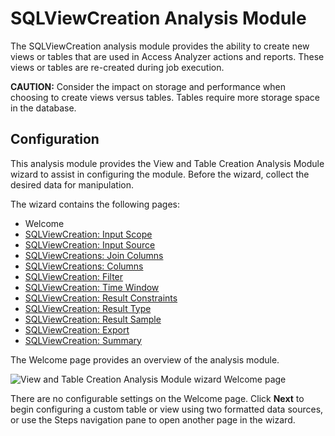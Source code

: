 # SQLViewCreation Analysis Module

The SQLViewCreation analysis module provides the ability to create new views or tables that are used
in Access Analyzer actions and reports. These views or tables are re-created during job execution.

**CAUTION:** Consider the impact on storage and performance when choosing to create views versus
tables. Tables require more storage space in the database.

## Configuration

This analysis module provides the View and Table Creation Analysis Module wizard to assist in
configuring the module. Before the wizard, collect the desired data for manipulation.

The wizard contains the following pages:

- Welcome
- [SQLViewCreation: Input Scope](/docs/accessanalyzer/12.0/administration/analysis/sqlviewcreation/inputscope.md)
- [SQLViewCreation: Input Source](/docs/accessanalyzer/12.0/administration/analysis/sqlviewcreation/input.md)
- [SQLViewCreations: Join Columns](/docs/accessanalyzer/12.0/administration/analysis/sqlviewcreation/joincolumns.md)
- [SQLViewCreations: Columns](/docs/accessanalyzer/12.0/administration/analysis/sqlviewcreation/columns.md)
- [SQLViewCreation: Filter](/docs/accessanalyzer/12.0/administration/analysis/sqlviewcreation/filter.md)
- [SQLViewCreation: Time Window](/docs/accessanalyzer/12.0/administration/analysis/sqlviewcreation/timewindow.md)
- [SQLViewCreation: Result Constraints](/docs/accessanalyzer/12.0/administration/analysis/sqlviewcreation/resultconstraints.md)
- [SQLViewCreation: Result Type](/docs/accessanalyzer/12.0/administration/analysis/sqlviewcreation/result.md)
- [SQLViewCreation: Result Sample](/docs/accessanalyzer/12.0/administration/analysis/sqlviewcreation/resultsample.md)
- [SQLViewCreation: Export](/docs/accessanalyzer/12.0/administration/analysis/sqlviewcreation/export.md)
- [SQLViewCreation: Summary](/docs/accessanalyzer/12.0/administration/analysis/sqlviewcreation/summary.md)

The Welcome page provides an overview of the analysis module.

![View and Table Creation Analysis Module wizard Welcome page](/img/product_docs/activitymonitor/activitymonitor/install/welcome.webp)

There are no configurable settings on the Welcome page. Click **Next** to begin configuring a custom
table or view using two formatted data sources, or use the Steps navigation pane to open another
page in the wizard.
